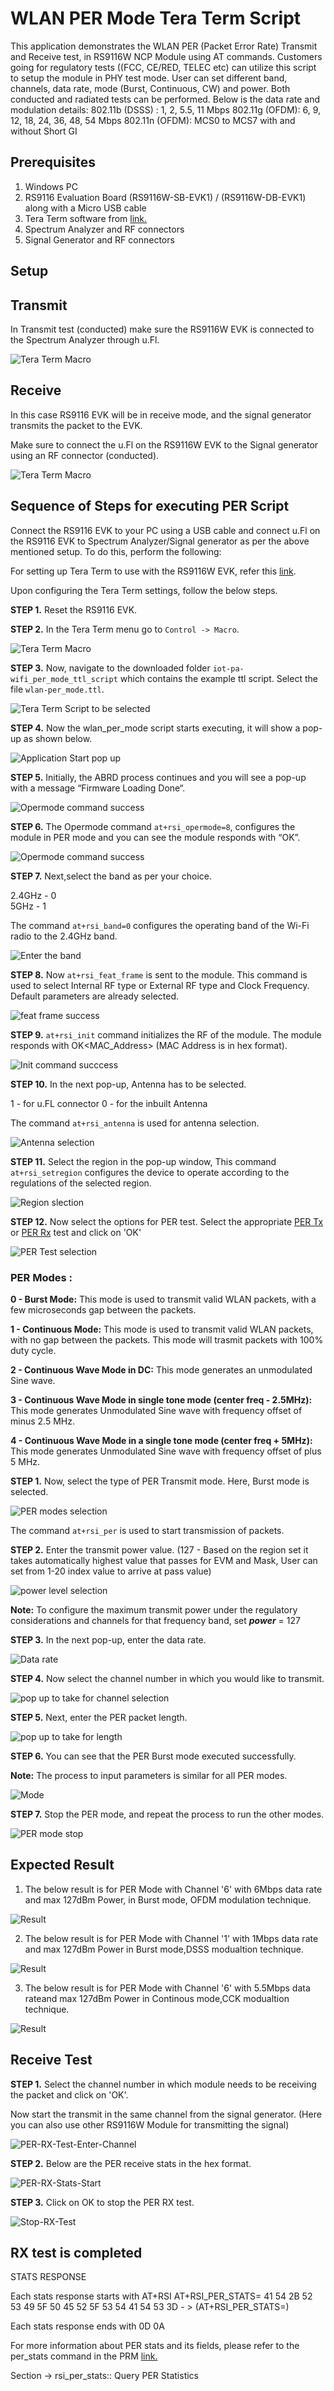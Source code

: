 # WLAN PER Mode Tera Term Script
This application demonstrates the WLAN PER (Packet Error Rate) Transmit and Receive test, in RS9116W NCP Module using AT commands.
Customers going for regulatory tests ((FCC, CE/RED, TELEC etc) can utilize this script to setup the module in PHY test mode.
User can set different band, channels, data rate, mode (Burst, Continuous, CW) and power.
Both conducted and radiated tests can be performed.
Below is the data rate and modulation details:
802.11b (DSSS) : 1, 2, 5.5, 11 Mbps
802.11g (OFDM): 6, 9, 12, 18, 24, 36, 48, 54 Mbps
802.11n (OFDM): MCS0 to MCS7 with and without Short GI



## Prerequisites

1. Windows PC
2. RS9116 Evaluation Board (RS9116W-SB-EVK1) / (RS9116W-DB-EVK1) along with a Micro USB cable
3. Tera Term software from [link.](https://tera-term.en.softonic.com/download)
4. Spectrum Analyzer and RF connectors 
5. Signal Generator and RF connectors

## Setup 

## Transmit 
In Transmit test (conducted) make sure the RS9116W EVK is connected to the Spectrum Analyzer through u.Fl.

![Tera Term Macro](./resources/Transmit-Test-Setup.PNG)

##  Receive 
In this case RS9116 EVK will be in receive mode, and the signal generator transmits the packet to the EVK.

Make sure to connect the u.Fl on the RS9116W EVK to the Signal generator using an RF connector (conducted).

 ![Tera Term Macro](./resources/Receive-Test-Setup.PNG)

## Sequence of Steps for executing PER Script 
Connect the RS9116 EVK to your PC using a USB cable and connect u.Fl on the RS9116 EVK to Spectrum Analyzer/Signal generator as per the above mentioned setup.
To do this, perform the following:

For setting up Tera Term to use with the RS9116W EVK, refer this [link](https://docs.silabs.com/rs9116-wiseconnect/latest/wifibt-wc-getting-started-with-pc/tera-term-setup).

Upon configuring the Tera Term settings, follow the below steps.

**STEP 1.** Reset the RS9116 EVK.

**STEP 2.** In the Tera Term menu go to `Control -> Macro`.

![Tera Term Macro](./resources/tera-term-macro.png)

**STEP 3.** Now, navigate to the downloaded folder `iot-pa-wifi_per_mode_ttl_script` which contains the example ttl script. Select the file `wlan-per_mode.ttl`.

![Tera Term Script to be selected](./resources/tera-term-scripts-wlan_per_mode.PNG)

**STEP 4.** Now the wlan_per_mode script starts executing, it will show a pop-up as shown below.

![Application Start pop up](./resources/starting-message-popup.PNG)

**STEP 5.** Initially, the ABRD process continues and you will see a pop-up with a message “Firmware Loading Done“.

![Opermode command success](./resources/firmware-update-done.PNG)

**STEP 6.** The Opermode command `at+rsi_opermode=8`, configures the module in PER mode and you can see the module responds with “OK”.

![Opermode command success](./resources/opermode-successful.PNG)

**STEP 7.** Next,select the band as per your choice.

2.4GHz - 0  
5GHz   - 1

The command `at+rsi_band=0` configures the operating band of the Wi-Fi radio to the 2.4GHz band. 

![Enter the band](./resources/band.png)

**STEP 8.** Now `at+rsi_feat_frame` is sent to the module. This command is used to select Internal RF type or External RF type and Clock Frequency. Default parameters are already selected.

![feat frame success](./resources/feat-frame.png)

**STEP 9.** `at+rsi_init` command initializes the RF of the module. The module responds with OK<MAC_Address> (MAC Address is in hex format).

![Init command succcess](./resources/Init-successful.PNG)

**STEP 10.** In the next pop-up, Antenna has to be selected.

1 - for u.FL connector
0 - for the inbuilt Antenna

 The command `at+rsi_antenna` is used for antenna selection.

![Antenna selection](./resources/Antenna-selection.PNG)

**STEP 11.** Select the region in the pop-up window, This command `at+rsi_setregion` configures the device to operate according to the regulations of the selected region.

![Region slection](./resources/region.PNG)

**STEP 12.** Now select the options for PER test.
Select the appropriate [PER Tx](#per-modes) or [PER Rx](#receive-test) test and click on 'OK'

![PER Test selection](./resources/PER-Test-selection.PNG)


### PER Modes : 
**0 - Burst Mode:** This mode is used to transmit valid WLAN packets, with a few microseconds gap between the packets.

**1 - Continuous Mode:**  This mode is used to transmit valid WLAN packets, with no gap between the packets. This mode will trasmit packets with 100% duty cycle.  

**2 - Continuous Wave Mode in DC:** This mode generates an unmodulated Sine wave.

**3 - Continuous Wave Mode in single tone mode (center freq - 2.5MHz):** This mode generates Unmodulated Sine wave with frequency offset of minus 2.5 MHz.

**4 - Continuous Wave Mode in a single tone mode (center freq + 5MHz):** This mode generates Unmodulated Sine wave with frequency offset of plus 5 MHz.

**STEP 1.** Now, select the type of PER Transmit mode. Here, Burst mode is selected.

![PER modes selection](./resources/PER-mode-selection.PNG)

The command `at+rsi_per` is used to start transmission of packets.

**STEP 2.** Enter the transmit power value. (127 - Based on the region set it takes automatically highest value that passes for EVM and Mask, User can set from 1-20 index value to arrive at pass value)

![power level selection](./resources/powerlevel.PNG)

**Note:** To configure the maximum transmit power under the regulatory considerations and channels for that frequency band, set ***power*** = 127


**STEP 3.** In the next pop-up, enter the data rate.

![Data rate](./resources/Data-Rate.PNG)

**STEP 4.** Now select the channel number in which you would like to transmit.

![pop up to take for channel selection](./resources/Enter-channel.PNG)

**STEP 5.** Next, enter the PER packet length.

![pop up to take for length](./resources/Enter-length.PNG)

**STEP 6.** You can see that the PER Burst mode executed successfully.

**Note:** The process to input parameters is similar for all PER modes.

![Mode](./resources/Mode-Executed-Successfully.PNG)

**STEP 7.** Stop the PER mode, and repeat the process to run the other modes.

![PER mode stop ](./resources/PER-Mode-stopped.PNG)

## Expected Result
1. The below result is for PER Mode with Channel '6' with 6Mbps data rate and max 127dBm Power, in Burst mode, OFDM modulation technique.

![Result](./resources/Burst-mode-OFDM.PNG)

2. The below result is for PER Mode with Channel '1' with 1Mbps data rate and max 127dBm Power in Burst mode,DSSS modualtion technique. 

![Result](./resources/Burst-mode-DSSS.PNG)

3. The below result is for PER Mode with Channel '6' with 5.5Mbps data rateand max 127dBm Power in Continous mode,CCK modualtion technique. 

![Result](./resources/Continous-mode-CCK.PNG)

 ## Receive Test 

**STEP 1.** Select the channel number in which module needs to be receiving the packet and click on 'OK'.

Now start the transmit in the same channel from the signal generator.
(Here you can also use other RS9116W Module for transmitting the signal)

![PER-RX-Test-Enter-Channel](./resources/PER-RX-Test-Enter-Channel.PNG)

**STEP 2.** Below are the PER receive stats in the hex format.

![PER-RX-Stats-Start](./resources/PER-RX-Stats-Start.PNG)

**STEP 3.**  Click on OK to stop the PER RX test.

![Stop-RX-Test](./resources/Stop-RX-Test.PNG)

##  RX test is completed  

STATS RESPONSE 

Each stats response starts with AT+RSI AT+RSI_PER_STATS= 
41 54 2B 52 53 49 5F 50 45 52 5F 53 54 41 54 53 3D - > (AT+RSI_PER_STATS=)

Each stats response ends with 0D 0A 

For more information about PER stats and its fields, please refer to the per_stats command in the PRM [link.](https://docs.silabs.com/rs9116/wiseconnect/rs9116w-wifi-at-command-prm/latest/wlan-commands) 
 
 Section -> rsi_per_stats:: Query PER Statistics



